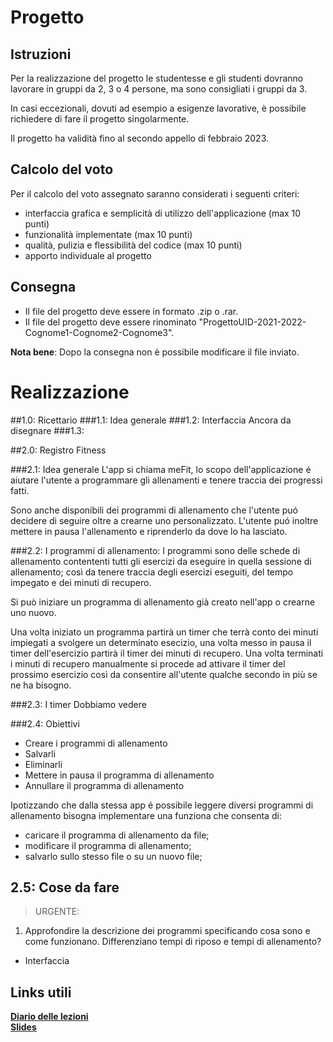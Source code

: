 # Progetto

## Istruzioni

Per la realizzazione del progetto le studentesse e gli studenti dovranno lavorare in gruppi da 2, 3 o 4 persone, ma sono consigliati i gruppi da 3.

In casi eccezionali, dovuti ad esempio a esigenze lavorative, è possibile richiedere di fare il progetto singolarmente.

Il progetto ha validità fino al secondo appello di febbraio 2023.

## Calcolo del voto
Per il calcolo del voto assegnato saranno considerati i seguenti criteri:
- interfaccia grafica e semplicità di utilizzo dell'applicazione (max 10 punti)
- funzionalità implementate (max 10 punti)
- qualità, pulizia e flessibilità del codice (max 10 punti)
- apporto individuale al progetto

## Consegna
- Il file del progetto deve essere in formato .zip o .rar.
- Il file del progetto deve essere rinominato "ProgettoUID-2021-2022-Cognome1-Cognome2-Cognome3".

**Nota bene**: Dopo la consegna non è possibile modificare il file inviato.
# Realizzazione

##1.0: Ricettario
###1.1: Idea generale
###1.2: Interfaccia
Ancora da disegnare
###1.3: 


##2.0: Registro Fitness

###2.1: Idea generale
L'app si chiama meFit, lo scopo dell'applicazione é aiutare l'utente a programmare gli allenamenti e tenere traccia dei progressi fatti.

Sono anche disponibili dei programmi di allenamento che l'utente puó decidere di seguire oltre a crearne uno personalizzato. L'utente puó inoltre mettere in pausa l'allenamento
e riprenderlo da dove lo ha lasciato.

###2.2: I programmi di allenamento:
I programmi sono delle schede di allenamento contententi tutti gli esercizi da eseguire in quella sessione di allenamento; così da tenere traccia degli esercizi eseguiti, del tempo impegato e 
dei minuti di recupero. 

Si può iniziare un programma di allenamento già creato nell'app o crearne uno nuovo. 

Una volta iniziato un programma partirà un timer che terrà conto dei minuti impiegati a svolgere un determinato esecizio, una volta messo in pausa il timer dell'esercizio partirà il timer dei minuti di recupero. Una volta terminati i minuti di
recupero manualmente si procede ad attivare il timer del prossimo esercizio così da consentire all'utente qualche secondo in più se ne ha bisogno.

###2.3: I timer
Dobbiamo vedere

###2.4: Obiettivi
- Creare i programmi di allenamento
- Salvarli
- Eliminarli
- Mettere in pausa il programma di allenamento
- Annullare il programma di allenamento<br>

Ipotizzando che dalla stessa app é possibile leggere diversi programmi di allenamento bisogna implementare una funziona che consenta di: <br>
- caricare il programma di allenamento da file;
- modificare il programma di allenamento;
- salvarlo sullo stesso file o su un nuovo file;

## 2.5: Cose da fare
> URGENTE:
1) Approfondire la descrizione dei programmi specificando cosa sono e come funzionano. Differenziano tempi di riposo e tempi di allenamento?
- Interfaccia

## Links utili
**[Diario delle lezioni](https://sites.google.com/unical.it/inf-uid/diario-delle-lezioni?authuser=0)**
<br>
**[Slides](https://sites.google.com/unical.it/inf-uid/slides?authuser=0)**
